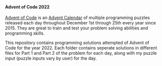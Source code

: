 #### Advent of Code 2022



[Advent of Code](https://https://adventofcode.com/) is an [Advent Calendar](https://en.wikipedia.org/wiki/Advent_calendar) of multiple programming puzzles released each day throughout December 1st through 25th every year since 2015. They are great to train and test your problem solving abilities and programming skills.

This repository contains programming solutions attempted of Advent of Code for the year 2022. Each folder contains seperate solutions in different files for Part 1 and Part 2 of the problem for each day, along with my puzzle input (puzzle inputs vary by user) for the day.
